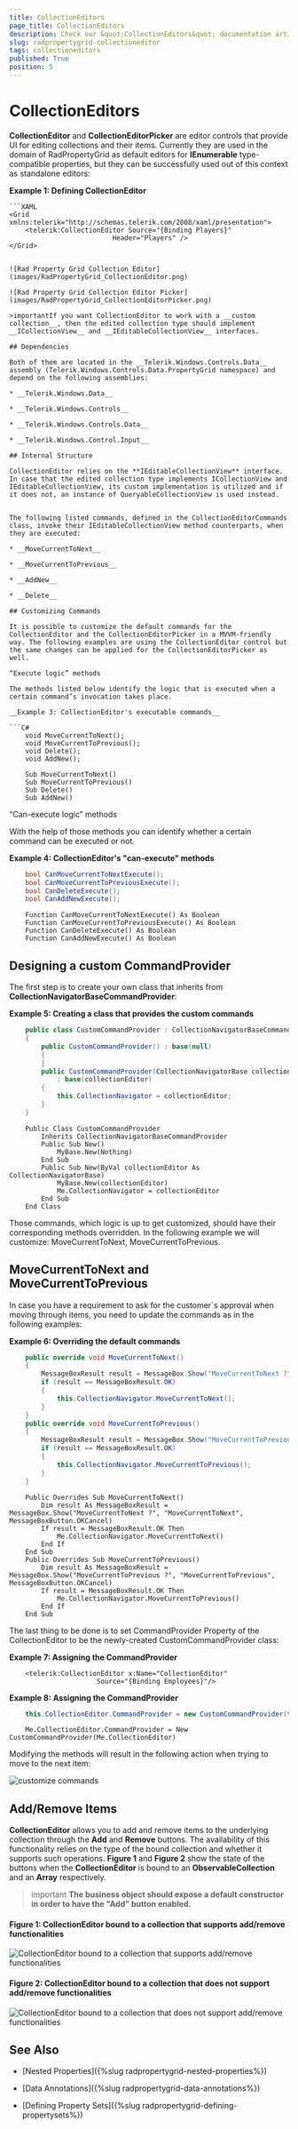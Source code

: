 ```yaml
---
title: CollectionEditors
page_title: CollectionEditors
description: Check our &quot;CollectionEditors&quot; documentation article for the RadPropertyGrid {{ site.framework_name }} control.
slug: radpropertygrid-collectioneditor
tags: collectioneditors
published: True
position: 5
---
```


# CollectionEditors

__CollectionEditor__ and __CollectionEditorPicker__ are editor controls that provide UI for editing collections and their items. Currently they are used in the domain of RadPropertyGrid as default editors for **IEnumerable** type-compatible properties, but they can be successfully used out of this context as standalone editors:

__Example 1: Defining CollectionEditor__

	```XAML
	<Grid xmlns:telerik="http://schemas.telerik.com/2008/xaml/presentation">
	    <telerik:CollectionEditor Source="{Binding Players}" 
	                          Header="Players" />
	</Grid>
```

![Rad Property Grid Collection Editor](images/RadPropertyGrid_CollectionEditor.png)

![Rad Property Grid Collection Editor Picker](images/RadPropertyGrid_CollectionEditorPicker.png)

>importantIf you want CollectionEditor to work with a __custom collection__, then the edited collection type should implement __ICollectionView__ and __IEditableCollectionView__ interfaces.

## Dependencies

Both of them are located in the __Telerik.Windows.Controls.Data__ assembly (Telerik.Windows.Controls.Data.PropertyGrid namespace) and depend on the following assemblies:
        
* __Telerik.Windows.Data__

* __Telerik.Windows.Controls__

* __Telerik.Windows.Controls.Data__

* __Telerik.Windows.Control.Input__

## Internal Structure

CollectionEditor relies on the **IEditableCollectionView** interface. In case that the edited collection type implements ICollectionView and IEditableCollectionView, its custom implementation is utilized and if it does not, an instance of QueryableCollectionView is used instead.
        

The following listed commands, defined in the CollectionEditorCommands class, invoke their IEditableCollectionView method counterparts, when they are executed:

* __MoveCurrentToNext__

* __MoveCurrentToPrevious__

* __AddNew__

* __Delete__

## Customizing Commands

It is possible to customize the default commands for the CollectionEditor and the CollectionEditorPicker in a MVVM-friendly way. The following examples are using the CollectionEditor control but the same changes can be applied for the CollectionEditorPicker as well.

“Execute logic” methods

The methods listed below identify the logic that is executed when a certain command’s invocation takes place.

__Example 3: CollectionEditor's executable commands__

```C#
	void MoveCurrentToNext();
	void MoveCurrentToPrevious();
	void Delete();
	void AddNew();
```
```VB.NET
	Sub MoveCurrentToNext()
	Sub MoveCurrentToPrevious()
	Sub Delete()
	Sub AddNew()
```

“Can-execute logic” methods

With the help of those methods you can identify whether a certain command can be executed or not.

__Example 4: CollectionEditor's "can-execute" methods__

```C#
	bool CanMoveCurrentToNextExecute();
	bool CanMoveCurrentToPreviousExecute();
	bool CanDeleteExecute();
	bool CanAddNewExecute();
```
```VB.NET
	Function CanMoveCurrentToNextExecute() As Boolean
	Function CanMoveCurrentToPreviousExecute() As Boolean
	Function CanDeleteExecute() As Boolean
	Function CanAddNewExecute() As Boolean
```

## Designing a custom CommandProvider

The first step is to create your own class that inherits from **CollectionNavigatorBaseCommandProvider**:

__Example 5: Creating a class that provides the custom commands__

```C#
	public class CustomCommandProvider : CollectionNavigatorBaseCommandProvider
	{
	    public CustomCommandProvider() : base(null)
	    {
	    }
	    public CustomCommandProvider(CollectionNavigatorBase collectionEditor)
	        : base(collectionEditor)
	    {
	        this.CollectionNavigator = collectionEditor;
	    }
	}
```
```VB.NET
	Public Class CustomCommandProvider
	    Inherits CollectionNavigatorBaseCommandProvider
	    Public Sub New()
	        MyBase.New(Nothing)
	    End Sub
	    Public Sub New(ByVal collectionEditor As CollectionNavigatorBase)
	        MyBase.New(collectionEditor)
	        Me.CollectionNavigator = collectionEditor
	    End Sub
	End Class
```

Those commands, which logic is up to get customized, should have their corresponding methods overridden. In the following example we will customize: MoveCurrentToNext, MoveCurrentToPrevious.

## MoveCurrentToNext and MoveCurrentToPrevious

In case you have a requirement to ask for the customer`s approval when moving through items, you need to update the commands as in the following examples:

__Example 6: Overriding the default commands__

```C#
	public override void MoveCurrentToNext()
	{
	    MessageBoxResult result = MessageBox.Show("MoveCurrentToNext ?", "MoveCurrentToNext", MessageBoxButton.OKCancel);
	    if (result == MessageBoxResult.OK)
	    {
	        this.CollectionNavigator.MoveCurrentToNext();
	    }
	}
	public override void MoveCurrentToPrevious()
	{
	    MessageBoxResult result = MessageBox.Show("MoveCurrentToPrevious ?", "MoveCurrentToPrevious", MessageBoxButton.OKCancel);
	    if (result == MessageBoxResult.OK)
	    {
	        this.CollectionNavigator.MoveCurrentToPrevious();
	    }
	}
```
```VB.NET
	Public Overrides Sub MoveCurrentToNext()
	    Dim result As MessageBoxResult = MessageBox.Show("MoveCurrentToNext ?", "MoveCurrentToNext", MessageBoxButton.OKCancel)
	    If result = MessageBoxResult.OK Then
	        Me.CollectionNavigator.MoveCurrentToNext()
	    End If
	End Sub
	Public Overrides Sub MoveCurrentToPrevious()
	    Dim result As MessageBoxResult = MessageBox.Show("MoveCurrentToPrevious ?", "MoveCurrentToPrevious", MessageBoxButton.OKCancel)
	    If result = MessageBoxResult.OK Then
	        Me.CollectionNavigator.MoveCurrentToPrevious()
	    End If
	End Sub
```

The last thing to be done is to set CommandProvider Property of the CollectionEditor to be the newly-created CustomCommandProvider class:

__Example 7: Assigning the CommandProvider__

```XAML
	<telerik:CollectionEditor x:Name="CollectionEditor"
	              	  Source="{Binding Employees}"/>
```

__Example 8: Assigning the CommandProvider__

```C#
	this.CollectionEditor.CommandProvider = new CustomCommandProvider(this.CollectionEditor);
```
```VB.NET
	Me.CollectionEditor.CommandProvider = New CustomCommandProvider(Me.CollectionEditor)
```

Modifying the methods will result in the following action when trying to move to the next item:

![customize commands](images/RadPropertyGrid_CollectionEditor_CustomizeCommands.png)

## Add/Remove Items 

**CollectionEditor** allows you to add and remove items to the underlying collection through the **Add** and **Remove** buttons. The availability of this functionality relies on the type of the bound collection and whether it supports such operations. **Figure 1** and **Figure 2** show the state of the buttons when the **CollectionEditor** is bound to an **ObservableCollection** and an **Array** respectively.

>important **The business object should expose a default constructor in order to have the "Add" button enabled.**

#### **Figure 1: CollectionEditor bound to a collection that supports add/remove functionalities**

![CollectionEditor bound to a collection that supports add/remove functionalities](images/CollectionEditor_AddRemove_Enabled.png)

#### **Figure 2: CollectionEditor bound to a collection that does not support add/remove functionalities**

![CollectionEditor bound to a collection that does not support add/remove functionalities](images/CollectionEditor_AddRemove_Disabled.png)

## See Also

* [Nested Properties]({%slug radpropertygrid-nested-properties%})

* [Data Annotations]({%slug radpropertygrid-data-annotations%})

* [Defining Property Sets]({%slug radpropertygrid-defining-propertysets%})